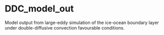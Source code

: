 # DDC_model_out
Model output from large-eddy simulation of the ice-ocean boundary layer under double-diffusive convection favourable conditions. 
